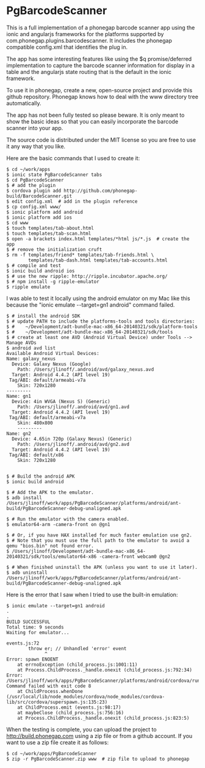 PgBarcodeScanner
================

This is a full implementation of a phonegap barcode scanner app using the ionic and angularjs frameworks for the platforms supported by com.phonegap.plugins.barcodescanner. It includes the phonegap compatible config.xml that identifies the plug in.

The app has some interesting features like using the $q promise/deferred implementation to capture the barcode scanner information for display in a table and the angularjs state routing that is the default in the ionic framework.

To use it in phonegap, create a new, open-source project and provide this github repository. Phonegap knows how to deal with the www directory tree automatically.

The app has not been fully tested so please beware. It is only meant to show the basic ideas so that you can easily incorporate the barcode scanner into your app.

The source code is distributed under the MIT license so you are free to use it any way that you like.

Here are the basic commands that I used to create it:

    $ cd ~/work/apps
    $ ionic state PgBarcodeScanner tabs
    $ cd PgBarcodeScanner
    $ # add the plugin
    $ cordova plugin add http://github.com/phonegap-build/BarcodeScanner.git
    $ edit config.xml  # add in the plugin reference
    $ cp config.xml www/
    $ ionic platform add android
    $ ionic platform add ios
    $ cd www
    $ touch templates/tab-about.html
    $ touch templates/tab-scan.html
    $ open -a brackets index.html templates/*html js/*.js  # create the app
    $ # remove the initialization cruft
    $ rm -f templates/friend* templates/tab-friends.html \
            templates/tab-dash.html templates/tab-accounts.html
    $ # compile and test
    $ ionic build android ios
    $ # use the new ripple: http://ripple.incubator.apache.org/
    $ # npm install -g ripple-emulator
    $ ripple emulate
    
I was able to test it locally using the android emulator on my Mac like this because the "ionic emulate --target=gn1 android" command failed.

    $ # install the android SDK
    $ # update PATH to include the platforms-tools and tools directories:
    $ #    ~/Development/adt-bundle-mac-x86_64-20140321/sdk/platform-tools
    $ #    ~/Development/adt-bundle-mac-x86_64-20140321/sdk/tools
    $ # create at least one AVD (Android Virtual Device) under Tools --> Manage AVDs
    $ android avd list
    Available Android Virtual Devices:
    Name: galaxy_nexus
      Device: Galaxy Nexus (Google)
        Path: /Users/jlinoff/.android/avd/galaxy_nexus.avd
      Target: Android 4.4.2 (API level 19)
     Tag/ABI: default/armeabi-v7a
        Skin: 720x1280
    ---------
    Name: gn1
      Device: 4in WVGA (Nexus S) (Generic)
        Path: /Users/jlinoff/.android/avd/gn1.avd
      Target: Android 4.4.2 (API level 19)
     Tag/ABI: default/armeabi-v7a
        Skin: 480x800
        ---------
    Name: gn2
      Device: 4.65in 720p (Galaxy Nexus) (Generic)
        Path: /Users/jlinoff/.android/avd/gn2.avd
      Target: Android 4.4.2 (API level 19)
     Tag/ABI: default/x86
        Skin: 720x1280

        
    $ # Build the android APK
    $ ionic build android
    
    $ # Add the APK to the emulator.
    $ adb install /Users/jlinoff/work/apps/PgBarcodeScanner/platforms/android/ant-build/PgBarcodeScanner-debug-unaligned.apk

    $ # Run the emulator with the camera enabled.
    $ emulator64-arm -camera-front on @gn1
    
    $ # Or, if you have HAX installed for much faster emulation use gn2.
    $ # Note that you must use the full path to the emulator to avoid a qemu "bios.bin" not found error.
    $ /Users/jlinoff/Development/adt-bundle-mac-x86_64-20140321/sdk/tools/emulator64-x86 -camera-front webcam0 @gn2
    
    $ # When finished uninstall the APK (unless you want to use it later).
    $ adb uninstall /Users/jlinoff/work/apps/PgBarcodeScanner/platforms/android/ant-build/PgBarcodeScanner-debug-unaligned.apk

Here is the error that I saw when I tried to use the built-in emulation:

    $ ionic emulate --target=gn1 android
    .
    .
    BUILD SUCCESSFUL
    Total time: 9 seconds
    Waiting for emulator...
    
    events.js:72
            throw er; // Unhandled 'error' event
                  ^
    Error: spawn ENOENT
        at errnoException (child_process.js:1001:11)
        at Process.ChildProcess._handle.onexit (child_process.js:792:34)
    Error: /Users/jlinoff/work/apps/PgBarcodeScanner/platforms/android/cordova/run: Command failed with exit code 8
        at ChildProcess.whenDone (/usr/local/lib/node_modules/cordova/node_modules/cordova-lib/src/cordova/superspawn.js:135:23)
        at ChildProcess.emit (events.js:98:17)
        at maybeClose (child_process.js:756:16)
        at Process.ChildProcess._handle.onexit (child_process.js:823:5)

When the testing is complete, you can upload the project to http://build.phonegap.com using a zip file or from a github account. If you want to use a zip file create it as follows:

    $ cd ~/work/apps/PgBarcodeScanner
    $ zip -r PgBarcodeScanner.zip www  # zip file to upload to phonegap
